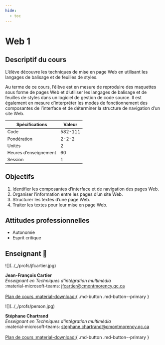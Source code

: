 ```yaml
---
hide:
  - toc
---
```


# Web 1

## Descriptif du cours

L’élève découvre les techniques de mise en page Web en utilisant les langages de balisage et de feuilles de styles. 

Au terme de ce cours, l’élève est en mesure de reproduire des maquettes sous forme de pages Web et d’utiliser les langages de balisage et de feuilles de styles dans un logiciel de gestion de code source. Il est également en mesure d’interpréter les modes de fonctionnement des composantes de l’interface et de déterminer la structure de navigation d’un site Web.

| Spécifications        | Valeur  |
| --------------------- | ------- |
| Code                  | 582-111 |
| Pondération           | 2-2-2   |
| Unités                | 2       |
| Heures d’enseignement | 60      |
| Session               | 1       |

## Objectifs

1. Identifier les composantes d’interface et de navigation des pages Web.
1. Organiser l’information entre les pages d’un site Web.
1. Structurer les textes d’une page Web.
1. Traiter les textes pour leur mise en page Web.

## Attitudes professionnelles

* Autonomie
* Esprit critique

## Enseignant 🌱

<div class="grid grid-auto" markdown>
  ![](../_/profs/jfcartier.jpg)

  **Jean-François Cartier**<br>
  _Enseignant en Techniques d'intégration multimédia_<br>
  :material-microsoft-teams: [jfcartier@cmontmorency.qc.ca](mailto:jfcartier@cmontmorency.qc.ca)<br><br>
  [Plan de cours :material-download:](./assets/documents/582-111_Web1_A2025_JFC.pdf){ .md-button .md-button--primary }
</div>

<div class="grid grid-auto" markdown>
  ![](../_/profs/person.jpg)

  **Stéphane Chartrand**<br>
  _Enseignant en Techniques d'intégration multimédia_<br>
  :material-microsoft-teams: [stephane.chartrand@cmontmorency.qc.ca](mailto:stephane.chartrand@cmontmorency.qc.ca)<br><br>
  [Plan de cours :material-download:](./assets/documents/582-111_Web1_A2025_SC.pdf){ .md-button .md-button--primary }
</div>

